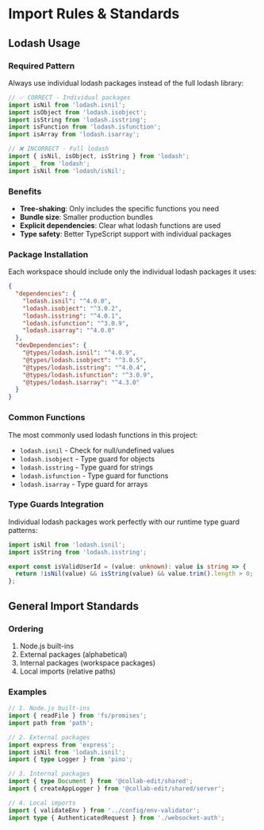 # Import Rules & Standards

## Lodash Usage

### Required Pattern
Always use individual lodash packages instead of the full lodash library:

```typescript
// ✅ CORRECT - Individual packages
import isNil from 'lodash.isnil';
import isObject from 'lodash.isobject';
import isString from 'lodash.isstring';
import isFunction from 'lodash.isfunction';
import isArray from 'lodash.isarray';

// ❌ INCORRECT - Full lodash
import { isNil, isObject, isString } from 'lodash';
import _ from 'lodash';
import isNil from 'lodash/isNil';
```

### Benefits
- **Tree-shaking**: Only includes the specific functions you need
- **Bundle size**: Smaller production bundles
- **Explicit dependencies**: Clear what lodash functions are used
- **Type safety**: Better TypeScript support with individual packages

### Package Installation
Each workspace should include only the individual lodash packages it uses:

```json
{
  "dependencies": {
    "lodash.isnil": "^4.0.0",
    "lodash.isobject": "^3.0.2",
    "lodash.isstring": "^4.0.1",
    "lodash.isfunction": "^3.0.9",
    "lodash.isarray": "^4.0.0"
  },
  "devDependencies": {
    "@types/lodash.isnil": "^4.0.9",
    "@types/lodash.isobject": "^3.0.5",
    "@types/lodash.isstring": "^4.0.4",
    "@types/lodash.isfunction": "^3.0.9",
    "@types/lodash.isarray": "^4.3.0"
  }
}
```

### Common Functions
The most commonly used lodash functions in this project:

- `lodash.isnil` - Check for null/undefined values
- `lodash.isobject` - Type guard for objects
- `lodash.isstring` - Type guard for strings
- `lodash.isfunction` - Type guard for functions
- `lodash.isarray` - Type guard for arrays

### Type Guards Integration
Individual lodash packages work perfectly with our runtime type guard patterns:

```typescript
import isNil from 'lodash.isnil';
import isString from 'lodash.isstring';

export const isValidUserId = (value: unknown): value is string => {
  return !isNil(value) && isString(value) && value.trim().length > 0;
};
```

## General Import Standards

### Ordering
1. Node.js built-ins
2. External packages (alphabetical)
3. Internal packages (workspace packages)
4. Local imports (relative paths)

### Examples
```typescript
// 1. Node.js built-ins
import { readFile } from 'fs/promises';
import path from 'path';

// 2. External packages
import express from 'express';
import isNil from 'lodash.isnil';
import { type Logger } from 'pino';

// 3. Internal packages
import { type Document } from '@collab-edit/shared';
import { createAppLogger } from '@collab-edit/shared/server';

// 4. Local imports
import { validateEnv } from '../config/env-validator';
import type { AuthenticatedRequest } from './websocket-auth';
```
